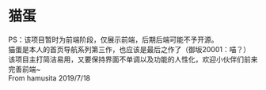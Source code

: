 # 猫蛋  
PS：该项目暂时为前端阶段，仅展示前端，后期后端可能不予开源。  
猫蛋是本人的首页导航系列第三作，也应该是最后之作了（御坂20001：喵？）  
该项目主打简洁易用，又要保持界面不单调以及功能的人性化，欢迎小伙伴们前来完善前端~  
From hamusita 2019/7/18  

